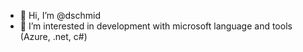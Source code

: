 - 👋 Hi, I’m @dschmid
- 👀 I’m interested in development with microsoft language and tools (Azure, .net, c#)
<!-- - 🌱 I’m currently learning ...
- 💞️ I’m looking to collaborate on ...
- 📫 How to reach me ... -->

<!---
dschmid/dschmid is a ✨ special ✨ repository because its `README.md` (this file) appears on your GitHub profile.
You can click the Preview link to take a look at your changes.
--->
